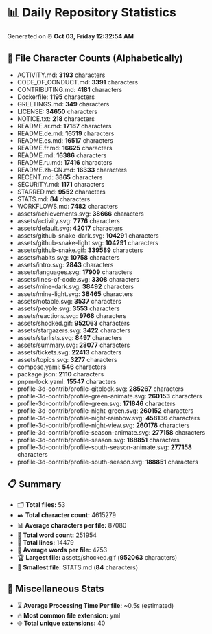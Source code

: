 # 📊 Daily Repository Statistics
Generated on ⏰ **Oct 03, Friday 12:32:54 AM**

## 📂 File Character Counts (Alphabetically)
- ACTIVITY.md: **3193** characters
- CODE_OF_CONDUCT.md: **3391** characters
- CONTRIBUTING.md: **4181** characters
- Dockerfile: **1195** characters
- GREETINGS.md: **349** characters
- LICENSE: **34650** characters
- NOTICE.txt: **218** characters
- README.ar.md: **17187** characters
- README.de.md: **16519** characters
- README.es.md: **16517** characters
- README.fr.md: **16625** characters
- README.md: **16386** characters
- README.ru.md: **17416** characters
- README.zh-CN.md: **16333** characters
- RECENT.md: **3865** characters
- SECURITY.md: **1171** characters
- STARRED.md: **9552** characters
- STATS.md: **84** characters
- WORKFLOWS.md: **7482** characters
- assets/achievements.svg: **38666** characters
- assets/activity.svg: **7776** characters
- assets/default.svg: **42017** characters
- assets/github-snake-dark.svg: **104291** characters
- assets/github-snake-light.svg: **104291** characters
- assets/github-snake.gif: **339589** characters
- assets/habits.svg: **10758** characters
- assets/intro.svg: **2843** characters
- assets/languages.svg: **17909** characters
- assets/lines-of-code.svg: **3308** characters
- assets/mine-dark.svg: **38492** characters
- assets/mine-light.svg: **38465** characters
- assets/notable.svg: **3537** characters
- assets/people.svg: **3553** characters
- assets/reactions.svg: **9768** characters
- assets/shocked.gif: **952063** characters
- assets/stargazers.svg: **3422** characters
- assets/starlists.svg: **8497** characters
- assets/summary.svg: **28077** characters
- assets/tickets.svg: **22413** characters
- assets/topics.svg: **3277** characters
- compose.yaml: **546** characters
- package.json: **2110** characters
- pnpm-lock.yaml: **15547** characters
- profile-3d-contrib/profile-gitblock.svg: **285267** characters
- profile-3d-contrib/profile-green-animate.svg: **260153** characters
- profile-3d-contrib/profile-green.svg: **171846** characters
- profile-3d-contrib/profile-night-green.svg: **260152** characters
- profile-3d-contrib/profile-night-rainbow.svg: **458136** characters
- profile-3d-contrib/profile-night-view.svg: **260178** characters
- profile-3d-contrib/profile-season-animate.svg: **277158** characters
- profile-3d-contrib/profile-season.svg: **188851** characters
- profile-3d-contrib/profile-south-season-animate.svg: **277158** characters
- profile-3d-contrib/profile-south-season.svg: **188851** characters

## 📋 Summary
- 🗂️ **Total files:** 53
- ✒️ **Total character count:** 4615279
- 📊 **Average characters per file:** 87080
- 📝 **Total word count:** 251954
- 🧾 **Total lines:** 14479
- 📐 **Average words per file:** 4753
- 🏆 **Largest file:** assets/shocked.gif (**952063** characters)
- 🥉 **Smallest file:** STATS.md (**84** characters)

## 🌟 Miscellaneous Stats
- ⌛ **Average Processing Time Per file:** ~0.5s (estimated)
- 🔥 **Most common file extension:** yml
- 🌐 **Total unique extensions:** 40
